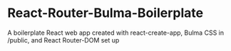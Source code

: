 # React-Router-Bulma-Boilerplate
A boilerplate React web app created with react-create-app, Bulma CSS in /public, and React Router-DOM set up
